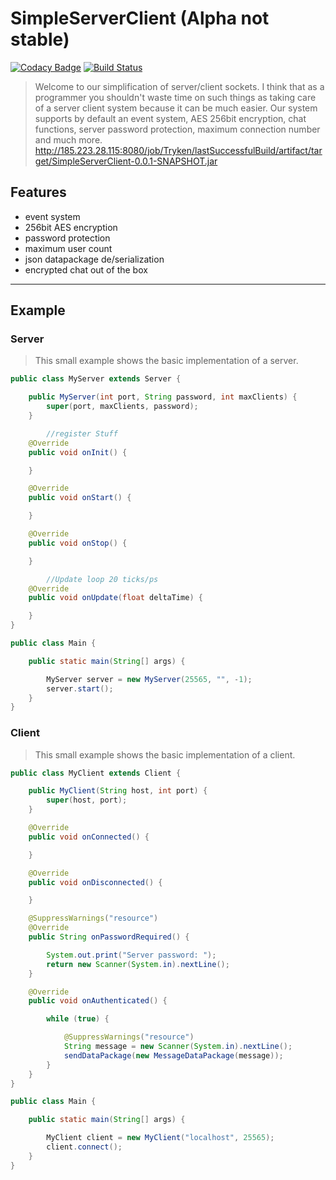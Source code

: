 # SimpleServerClient (Alpha not stable)

[![Codacy Badge](https://api.codacy.com/project/badge/Grade/3482e99ce02e48af91cce8707ff67599)](https://www.codacy.com/app/Tryken/SimpleServerClient?utm_source=github.com&amp;utm_medium=referral&amp;utm_content=Tryken/SimpleServerClient&amp;utm_campaign=Badge_Grade) [![Build Status](https://travis-ci.org/Tryken/SimpleServerClient.svg?branch=master)](https://travis-ci.org/Tryken/SimpleServerClient)

>Welcome to our simplification of server/client sockets.
I think that as a programmer you shouldn't waste time on such things as taking care of a server client system because it can be much easier.
Our system supports by default an event system, AES 256bit encryption, chat functions, server password protection, maximum connection number and much more.
http://185.223.28.115:8080/job/Tryken/lastSuccessfulBuild/artifact/target/SimpleServerClient-0.0.1-SNAPSHOT.jar
## Features

* event system
* 256bit AES encryption
* password protection
* maximum user count
* json datapackage de/serialization
* encrypted  chat out of the box

---

## Example


### Server

>This small example shows the basic implementation of a server.

```java
public class MyServer extends Server {

	public MyServer(int port, String password, int maxClients) {
		super(port, maxClients, password);
	}

        //register Stuff
	@Override
	public void onInit() {

	}

	@Override
	public void onStart() {

	}

	@Override
	public void onStop() {

	}

        //Update loop 20 ticks/ps
	@Override
	public void onUpdate(float deltaTime) {

	}
}

public class Main {

    public static main(String[] args) {

        MyServer server = new MyServer(25565, "", -1);
        server.start();
    }
}
```

### Client

>This small example shows the basic implementation of a client.

```java
public class MyClient extends Client {

	public MyClient(String host, int port) {
		super(host, port);
	}

	@Override
	public void onConnected() {

	}

	@Override
	public void onDisconnected() {

	}

	@SuppressWarnings("resource")
	@Override
	public String onPasswordRequired() {

		System.out.print("Server password: ");
		return new Scanner(System.in).nextLine();
	}

	@Override
	public void onAuthenticated() {

		while (true) {

			@SuppressWarnings("resource")
			String message = new Scanner(System.in).nextLine();
			sendDataPackage(new MessageDataPackage(message));
		}
	}
}

public class Main {

    public static main(String[] args) {

        MyClient client = new MyClient("localhost", 25565);
        client.connect();
    }
}
```